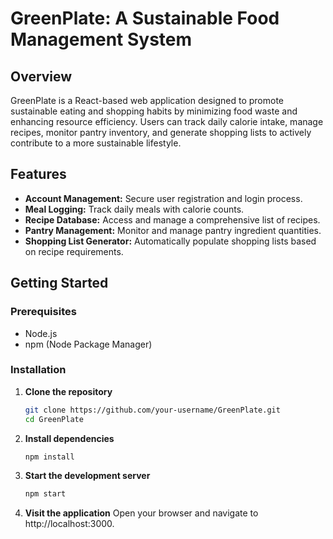 # GreenPlate: A Sustainable Food Management System

## Overview
GreenPlate is a React-based web application designed to promote sustainable eating and shopping habits by minimizing food waste and enhancing resource efficiency. Users can track daily calorie intake, manage recipes, monitor pantry inventory, and generate shopping lists to actively contribute to a more sustainable lifestyle.

## Features
- **Account Management:** Secure user registration and login process.
- **Meal Logging:** Track daily meals with calorie counts.
- **Recipe Database:** Access and manage a comprehensive list of recipes.
- **Pantry Management:** Monitor and manage pantry ingredient quantities.
- **Shopping List Generator:** Automatically populate shopping lists based on recipe requirements.

## Getting Started

### Prerequisites
- Node.js
- npm (Node Package Manager)

### Installation
1. **Clone the repository**
   ```bash
   git clone https://github.com/your-username/GreenPlate.git
   cd GreenPlate
2. **Install dependencies**
   ```bash
   npm install
3. **Start the development server**
   ```bash
   npm start
4. **Visit the application**
Open your browser and navigate to http://localhost:3000.
